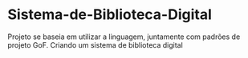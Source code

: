 # Sistema-de-Biblioteca-Digital
Projeto se baseia em utilizar a linguagem, juntamente com padrões de projeto GoF. Criando um sistema de biblioteca digital
